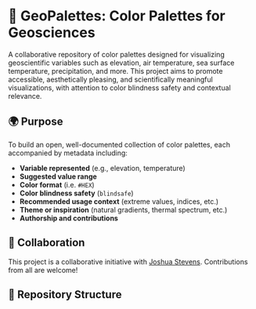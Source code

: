 # 🎨 GeoPalettes: Color Palettes for Geosciences

A collaborative repository of color palettes designed for visualizing geoscientific variables such as elevation, air temperature, sea surface temperature, precipitation, and more. This project aims to promote accessible, aesthetically pleasing, and scientifically meaningful visualizations, with attention to color blindness safety and contextual relevance.

## 🌍 Purpose

To build an open, well-documented collection of color palettes, each accompanied by metadata including:

- **Variable represented** (e.g., elevation, temperature)
- **Suggested value range**
- **Color format** (i.e. `#HEX`)
- **Color blindness safety** (`blindsafe`)
- **Recommended usage context** (extreme values, indices, etc.)
- **Theme or inspiration** (natural gradients, thermal spectrum, etc.)
- **Authorship and contributions**

## 🤝 Collaboration

This project is a collaborative initiative with [Joshua Stevens](https://github.com/jscarto). Contributions from all are welcome!

## 📁 Repository Structure

